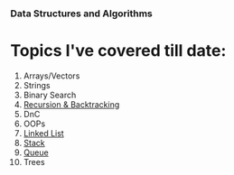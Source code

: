 ### Data Structures and Algorithms

# Topics I've covered till date:
1. Arrays/Vectors
2. Strings
3. Binary Search
4. [Recursion & Backtracking](https://github.com/riyasachdeva04/dsa/tree/main/dsa/reccursion)
5. DnC
6. OOPs
7. [Linked List](https://github.com/riyasachdeva04/dsa/tree/main/dsa/linked%20list)
8. [Stack](https://github.com/riyasachdeva04/dsa/tree/main/dsa/stack)
9. [Queue](https://github.com/riyasachdeva04/dsa/tree/main/dsa/queue)
10. Trees
